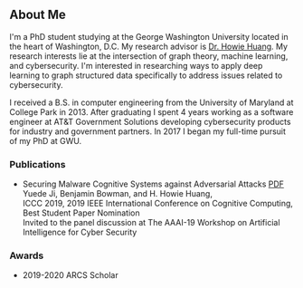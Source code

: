 ## About Me

I'm a PhD student studying at the George Washington University located in the heart of Washington, D.C.  My research advisor is [Dr. Howie Huang](https://www2.seas.gwu.edu/~howie/).  My research interests lie at the intersection of graph theory, machine learning, and cybersecurity.  I'm interested in researching ways to apply deep learning to graph structured data specifically to address issues related to cybersecurity.

I received a B.S. in computer engineering from the University of Maryland at College Park in 2013.  After graduating I spent 4 years working as a software engineer at AT&T Government Solutions developing cybersecurity products for industry and government partners.  In 2017 I began my full-time pursuit of my PhD at GWU.

### Publications

- Securing Malware Cognitive Systems against Adversarial Attacks [PDF](https://bbowman410.github.io/downloads/DeepArmour_ICCC19.pdf)  
Yuede Ji, Benjamin Bowman, and H. Howie Huang,  
ICCC 2019, 2019 IEEE International Conference on Cognitive Computing,   
Best Student Paper Nomination  
Invited to the panel discussion at The AAAI-19 Workshop on Artificial Intelligence for Cyber Security

### Awards

- 2019-2020 ARCS Scholar

